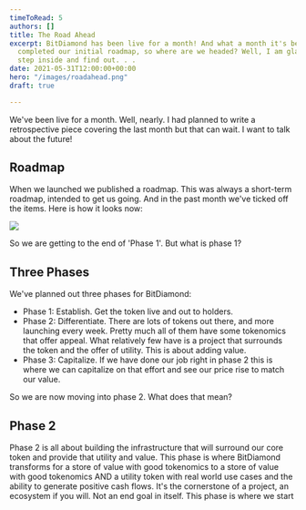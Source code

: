 ```yaml
---
timeToRead: 5
authors: []
title: The Road Ahead
excerpt: BitDiamond has been live for a month! And what a month it's been. We've almost
  completed our initial roadmap, so where are we headed? Well, I am glad you asked,
  step inside and find out. . .
date: 2021-05-31T12:00:00+00:00
hero: "/images/roadahead.png"
draft: true

---
```

We've been live for a month. Well, nearly. I had planned to write a retrospective piece covering the last month but that can wait. I want to talk about the future!

## Roadmap

When we launched we published a roadmap. This was always a short-term roadmap, intended to get us going. And in the past month we've ticked off the items. Here is how it looks now:

![](/images/roadmap-on-black-2021-05-28.svg)

So we are getting to the end of 'Phase 1'. But what is phase 1?

## Three Phases

We've planned out three phases for BitDiamond:

* Phase 1: Establish. Get the token live and out to holders.
* Phase 2: Differentiate. There are lots of tokens out there, and more launching every week. Pretty much all of them have some tokenomics that offer appeal. What relatively few have is a project that surrounds the token and the offer of utility. This is about adding value.
* Phase 3: Capitalize. If we have done our job right in phase 2 this is where we can capitalize on that effort and see our price rise to match our value.

So we are now moving into phase 2. What does that mean?

## Phase 2

Phase 2 is all about building the infrastructure that will surround our core token and provide that utility and value. This phase is where BitDiamond transforms for a store of value with good tokenomics to a store of value with good tokenomics AND a utility token with real world use cases and the ability to generate positive cash flows. It's the cornerstone of a project, an ecosystem if you will. Not an end goal in itself. This phase is where we start 